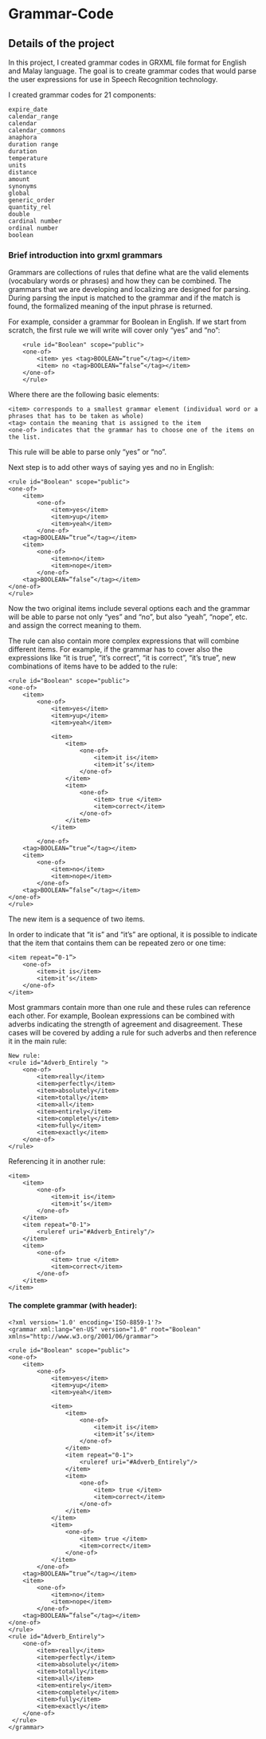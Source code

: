 # Grammar-Code

## Details of the project

In this project, I created grammar codes in GRXML file format for English and Malay language. The goal is to create grammar codes that would parse the user expressions for use in Speech Recognition technology.

I created grammar codes for 21 components:

	expire_date
	calendar_range
	calendar
	calendar_commons
	anaphora
	duration range
	duration
	temperature
	units
	distance
	amount
	synonyms
	global
	generic_order
	quantity_rel
	double
	cardinal number
	ordinal number
	boolean

### Brief introduction into grxml grammars

Grammars are collections of rules that define what are the valid elements (vocabulary words or phrases) and how they can be combined. The grammars that we are developing and localizing are designed for parsing. During parsing the input is matched to the grammar and if the match is found, the formalized meaning of the input phrase is returned.

For example, consider a grammar for Boolean in English. If we start from scratch, the first rule we will write will cover only “yes” and “no”:


		<rule id="Boolean" scope="public">
		<one-of>
			<item> yes <tag>BOOLEAN=”true”</tag></item> 
			<item> no <tag>BOOLEAN=”false”</tag></item>
		</one-of>
		</rule>

Where there are the following basic elements:


	<item> corresponds to a smallest grammar element (individual word or a phrases that has to be taken as whole)
	<tag> contain the meaning that is assigned to the item
	<one-of> indicates that the grammar has to choose one of the items on the list.


This rule will be able to parse only “yes” or “no”.

Next step is to add other ways of saying yes and no in English:


	<rule id="Boolean" scope="public">
	<one-of>
		<item> 
			<one-of>
				<item>yes</item>
				<item>yup</item>
				<item>yeah</item>
			</one-of>
		<tag>BOOLEAN=”true”</tag></item> 
		<item>
			<one-of>
				<item>no</item>
				<item>nope</item>
			</one-of>
		<tag>BOOLEAN=”false”</tag></item>
	</one-of>
	</rule>

Now the two original items include several options each and the grammar will be able to parse not only “yes” and “no”, but also “yeah”, “nope”, etc. and assign the correct meaning to them.

The rule can also contain more complex expressions that will combine different items. For example, if the grammar has to cover also the expressions like “it is true”, “it’s correct”, “it is correct”, “it’s true”, new combinations of items have to be added to the rule:


	<rule id="Boolean" scope="public">
	<one-of>
		<item> 
			<one-of>
				<item>yes</item>
				<item>yup</item>
				<item>yeah</item>

				<item>
					<item>
						<one-of>
							<item>it is</item>
							<item>it’s</item>
						</one-of>
					</item>
					<item>
						<one-of>
							<item> true </item>
							<item>correct</item>
						</one-of>
					</item>
				</item>

			</one-of>
		<tag>BOOLEAN=”true”</tag></item> 
		<item>
			<one-of>
				<item>no</item>
				<item>nope</item>
			</one-of>
		<tag>BOOLEAN=”false”</tag></item>
	</one-of>
	</rule>

The new item is a sequence of two items. 

In order to indicate that “it is” and “it’s” are optional, it is possible to indicate that the item that contains them can be repeated zero or one time:

	<item repeat=”0-1”>
		<one-of>
			<item>it is</item>
			<item>it’s</item>
		</one-of>
	</item>

Most grammars contain more than one rule and these rules can reference each other. For example, Boolean expressions can be combined with adverbs indicating the strength of agreement and disagreement. These cases will be covered by adding a rule for such adverbs and then reference it in the main rule:

	New rule:
	<rule id="Adverb_Entirely ">
		<one-of>
			<item>really</item>
			<item>perfectly</item>
			<item>absolutely</item>
			<item>totally</item>
			<item>all</item>
			<item>entirely</item>
			<item>completely</item>
			<item>fully</item>
			<item>exactly</item>
		</one-of>
	</rule>

Referencing it in another rule:

	<item>
		<item>
			<one-of>
				<item>it is</item>
				<item>it’s</item>
			</one-of>
		</item>
		<item repeat="0-1">
			<ruleref uri="#Adverb_Entirely"/>
		</item>
		<item>
			<one-of>
				<item> true </item>
				<item>correct</item>
			</one-of>
		</item>
	</item>


#### The complete grammar (with header):

	<?xml version='1.0' encoding='ISO-8859-1'?>
	<grammar xml:lang="en-US" version="1.0" root="Boolean" xmlns="http://www.w3.org/2001/06/grammar">

	<rule id="Boolean" scope="public">
	<one-of>
		<item> 
			<one-of>
				<item>yes</item>
				<item>yup</item>
				<item>yeah</item>

				<item>
					<item>
						<one-of>
							<item>it is</item>
							<item>it’s</item>
						</one-of>
					</item>
					<item repeat="0-1">
						<ruleref uri="#Adverb_Entirely"/>
					</item>
					<item>
						<one-of>
							<item> true </item>
							<item>correct</item>
						</one-of>
					</item>
				</item>
				<item>
					<one-of>
						<item> true </item>
						<item>correct</item>
					</one-of>
				</item>
			</one-of>
		<tag>BOOLEAN=”true”</tag></item> 
		<item>
			<one-of>
				<item>no</item>
				<item>nope</item>
			</one-of>
		<tag>BOOLEAN=”false”</tag></item>
	</one-of>
	</rule>
	<rule id="Adverb_Entirely">
		<one-of>
			<item>really</item>
			<item>perfectly</item>
			<item>absolutely</item>
			<item>totally</item>
			<item>all</item>
			<item>entirely</item>
			<item>completely</item>
			<item>fully</item>
			<item>exactly</item>
		</one-of>
	 </rule>
	</grammar>
	
	
